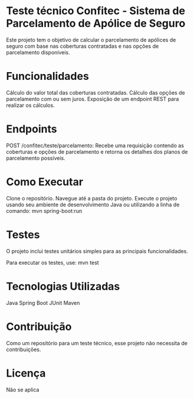 # Teste técnico Confitec - Sistema de Parcelamento de Apólice de Seguro
Este projeto tem o objetivo de calcular o parcelamento de apólices de seguro com base nas coberturas contratadas e nas opções de parcelamento disponíveis.

# Funcionalidades
Cálculo do valor total das coberturas contratadas.
Cálculo das opções de parcelamento com ou sem juros.
Exposição de um endpoint REST para realizar os cálculos.

# Endpoints
POST /confitec/teste/parcelamento: Recebe uma requisição contendo as coberturas e opções de parcelamento e retorna os detalhes dos planos de parcelamento possíveis.

# Como Executar
Clone o repositório.
Navegue até a pasta do projeto.
Execute o projeto usando seu ambiente de desenvolvimento Java ou utilizando a linha de comando:
  mvn spring-boot:run

# Testes
O projeto inclui testes unitários simples para as principais funcionalidades.

Para executar os testes, use:
  mvn test
  
# Tecnologias Utilizadas
Java
Spring Boot
JUnit
Maven

# Contribuição
Como um repositório para um teste técnico, esse projeto não necessita de contribuições.

# Licença
Não se aplica
